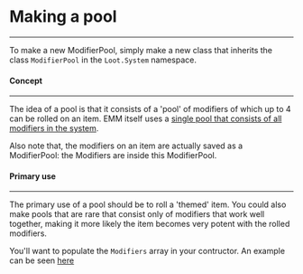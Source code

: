 Making a pool
===
___
To make a new ModifierPool, simply make a new class that inherits the class `ModifierPool` in the `Loot.System` namespace.

#### Concept
___
The idea of a pool is that it consists of a 'pool' of modifiers of which up to 4 can be rolled on an item. EMM itself uses a [single pool that consists of all modifiers in the system](https://github.com/Jofairden/EvenMoreModifiers/blob/a5c1629c4a382eceb7f490ae1487e0dc6c94385f/System/AllModifiersPool.cs#L11).

Also note that, the modifiers on an item are actually saved as a ModifierPool: the Modifiers are inside this ModifierPool.

#### Primary use
___
The primary use of a pool should be to roll a 'themed' item. You could also make pools that are rare that consist only of modifiers that work well together, making it more likely the item becomes very potent with the rolled modifiers.

You'll want to populate the `Modifiers` array in your contructor. An example can be seen [here](https://github.com/Jofairden/EvenMoreModifiers/blob/a5c1629c4a382eceb7f490ae1487e0dc6c94385f/Pools/WeaponModifierPool.cs#L10-L26)